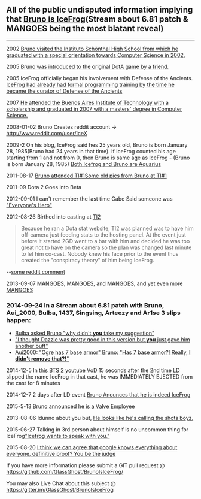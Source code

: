 ## All of the public undisputed information implying that [Bruno is IceFrog](http://i.imgur.com/7qtLpQL.jpg)(Stream about 6.81 patch & MANGOES being the most blatant reveal)
___

2002 [Bruno visited the Instituto Schönthal High School from which he graduated with a special orientation towards Computer Science in 2002.](http://en.wikipedia.org/wiki/User:FredericL/Bruno_Carlucci)

2005 [Bruno was introduced to the original DotA game by a friend.](http://en.wikipedia.org/wiki/User:FredericL/Bruno_Carlucci)

2005 IceFrog officially began his involvement with Defense of the Ancients. [IceFrog had already had formal programming training by the time he became the curator of Defense of the Ancients](http://dota2.gamepedia.com/IceFrog)

2007 [He attended the Buenos Aires Institute of Technology with a scholarship and graduated in 2007 with a masters' degree in Computer Science.](http://en.wikipedia.org/wiki/User:FredericL/Bruno_Carlucci)

2008-01-02 Bruno Creates reddit account -> http://www.reddit.com/user/IceX

2009-2 On his blog, IceFrog said hes 25 years old, Bruno is born January 28, 1985(Bruno had 24 years in that time). If IceFrog counted his age starting from 1 and not from 0, then Bruno is same age as IceFrog - (Bruno is born January 28, 1985)
[Both Icefrog and Bruno are Aquarius](http://t.qq.com/icefrogdev/)

2011-08-17 [Bruno attended TI#1](https://youtu.be/hGTodHNXTA4?t=40s)[Some old pics from Bruno at TI#1](https://twitter.com/StatsmanBruno/status/567486814475153408)

2011-09 Dota 2 Goes into Beta

2012-09-01 I can't remember the last time Gabe Said someone was ["Everyone's Hero"](https://twitter.com/follow2GD/status/242019659312951296)

2012-08-26 Birthed into casting at [TI2](http://wiki.teamliquid.net/dota2/The_International/2012)
> Because he ran a Dota stat website, TI2 was planned was to have him off-camera
> just feeding stats to the hosting panel. At the event just before it started 2GD
> went to a bar with him and decided he was too great not to have on the camera so
> the plan was changed last minute to let him co-cast. Nobody knew his face prior
> to the event thus created the "conspiracy theory" of him being IceFrog.

--[some reddit comment](http://www.reddit.com/r/DotA2/comments/35wh35/bruno_announced_that_he_is_now_working_for_valve/cr8l1mh)

2013-09-07 [MANGOES](http://imgur.com/vltebEX), [MANGOES](https://twitter.com/StatsmanBruno/status/376378087690104834), and [MANGOES](https://twitter.com/StatsmanBruno/status/376378087690104834), and yet even more [MANGOES](http://wiki.teamliquid.net/dota2/Enchanted_Mango)

### 2014-09-24 In a Stream about 6.81 patch with Bruno, Aui_2000, Bulba, 1437, Singsing, Arteezy and Ar1se 3 slips happen:

  * [Bulba asked Bruno "why didn't **you** take my suggestion"](https://youtu.be/SWu-1eQOVPs?t=23m) 
  * ["I thought Dazzle was pretty good in this version but **you** just gave him another buff"](https://youtu.be/SWu-1eQOVPs?t=1496)
  * [Aui2000: "Ogre has 7 base armor" Bruno: "Has 7 base armor?! Really, **I didn't remove that?!**"](http://www.youtube.com/watch?v=SWu-1eQOVPs&t=66m35s)


2014-12-5 In [this BTS 2 youtube VoD](http://youtu.be/PH9RVwoH81g?t=37m42s) 15 seconds after the 2nd time  [LD](http://www.reddit.com/user/ldDOTA) slipped the name IceFrog in that cast, he was IMMEDIATELY EJECTED from the cast for 8 minutes

2014-12-7 2 days after LD event [Bruno Anounces that he is indeed IceFrog](https://youtu.be/04IMtl5yfvs)

2015-5-13 [Bruno announced he is a Valve Employee](http://www.reddit.com/r/DotA2/comments/35uil7/where_are_bruno_and_2gd/cr8giio)

2013-08-06 Idunno about you but, [He looks like he's calling the shots boyz.](http://i.imgur.com/0s60Bul.jpg)

2015-06-27 Talking in 3rd person about himself is no uncommon thing for IceFrog["Icefrog wants to speak with you."](https://www.reddit.com/r/DotA2/comments/3bajfn/lds_blog_on_caster_invites_to_ti_the_hardest_time/cskecoa)

2015-08-20 [I think we can agree that google knows everything about everyone, definitive proof? You be the judge](http://i.imgur.com/l0Sje1b.png)

If you have more information please submit a GIT pull request @ https://github.com/GlassGhost/BrunoIsIceFrog/

You may also Live Chat about this subject @ https://gitter.im/GlassGhost/BrunoIsIceFrog
